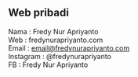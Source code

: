 ## Web pribadi

Nama : Fredy Nur Apriyanto<br>
Web : fredynurapriyanto.com<br>
Email : email@fredynurapriyanto.com<br>
Instagram : @fredynurapriyanto<br>
FB : Fredy Nur Apriyanto<br>
